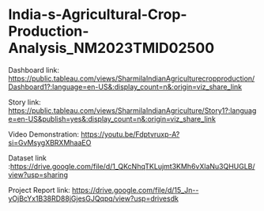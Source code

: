 # India-s-Agricultural-Crop-Production-Analysis_NM2023TMID02500

Dashboard link: https://public.tableau.com/views/SharmilaIndianAgriculturecropproduction/Dashboard1?:language=en-US&:display_count=n&:origin=viz_share_link

Story link: https://public.tableau.com/views/SharmilaIndianAgriculture/Story1?:language=en-US&publish=yes&:display_count=n&:origin=viz_share_link

Video Demonstration: https://youtu.be/Fdptvruxp-A?si=GvMsygXBRXMhaaEO

Dataset link :https://drive.google.com/file/d/1_QKcNhqTKLujmt3KMh6vXlaNu3QHUGLB/view?usp=sharing

Project Report link: https://drive.google.com/file/d/15_Jn--yOjBcYx1B38RD88jGjesGJQqpq/view?usp=drivesdk 
